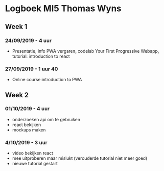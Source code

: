 # Logboek MI5 Thomas Wyns

## Week 1 
### 24/09/2019 - 4 uur
* Presentatie, info PWA vergaren, codelab Your First Progressive Webapp, tutorial: introduction to react

### 27/09/2019 - 1 uur 40
* Online course introduction to PWA

## Week 2
### 01/10/2019 - 4 uur
* onderzoeken api om te gebruiken
* react bekijken
* mockups maken

### 4/10/2019 - 3 uur
* video bekijken react
* mee uitproberen maar mislukt (verouderde tutorial niet meer goed)
* nieuwe tutorial gestart

